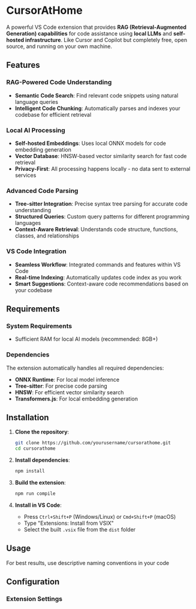 # CursorAtHome

A powerful VS Code extension that provides **RAG (Retrieval-Augmented Generation) capabilities** for code assistance using **local LLMs** and **self-hosted infrastructure**. Like Cursor and Copilot but completely free, open source, and running on your own machine.

## Features

### **RAG-Powered Code Understanding**
- **Semantic Code Search**: Find relevant code snippets using natural language queries
- **Intelligent Code Chunking**: Automatically parses and indexes your codebase for efficient retrieval

### **Local AI Processing**
- **Self-hosted Embeddings**: Uses local ONNX models for code embedding generation
- **Vector Database**: HNSW-based vector similarity search for fast code retrieval
- **Privacy-First**: All processing happens locally - no data sent to external services

### **Advanced Code Parsing**
- **Tree-sitter Integration**: Precise syntax tree parsing for accurate code understanding
- **Structured Queries**: Custom query patterns for different programming languages
- **Context-Aware Retrieval**: Understands code structure, functions, classes, and relationships

### **VS Code Integration**
- **Seamless Workflow**: Integrated commands and features within VS Code
- **Real-time Indexing**: Automatically updates code index as you work
- **Smart Suggestions**: Context-aware code recommendations based on your codebase


## Requirements

### **System Requirements**
- Sufficient RAM for local AI models (recommended: 8GB+)

### **Dependencies**
The extension automatically handles all required dependencies:
- **ONNX Runtime**: For local model inference
- **Tree-sitter**: For precise code parsing
- **HNSW**: For efficient vector similarity search
- **Transformers.js**: For local embedding generation

## Installation

1. **Clone the repository**:
   ```bash
   git clone https://github.com/yourusername/cursorathome.git
   cd cursorathome
   ```

2. **Install dependencies**:
   ```bash
   npm install
   ```

3. **Build the extension**:
   ```bash
   npm run compile
   ```

4. **Install in VS Code**:
   - Press `Ctrl+Shift+P` (Windows/Linux) or `Cmd+Shift+P` (macOS)
   - Type "Extensions: Install from VSIX"
   - Select the built `.vsix` file from the `dist` folder

## Usage
For best results, use descriptive naming conventions in your code



## Configuration

### **Extension Settings**
